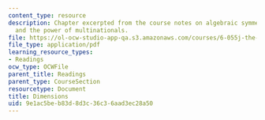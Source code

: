 ```yaml
---
content_type: resource
description: Chapter excerpted from the course notes on algebraic symmetry, dimensions,
  and the power of multinationals.
file: https://ol-ocw-studio-app-qa.s3.amazonaws.com/courses/6-055j-the-art-of-approximation-in-science-and-engineering-spring-2008/9e1ac5beb83d8d3c36c36aad3ec28a50_mar21.pdf
file_type: application/pdf
learning_resource_types:
- Readings
ocw_type: OCWFile
parent_title: Readings
parent_type: CourseSection
resourcetype: Document
title: Dimensions
uid: 9e1ac5be-b83d-8d3c-36c3-6aad3ec28a50
---
```

